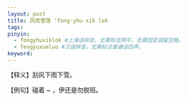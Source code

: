 ```yaml
---
layout: post
title: 风雨雪落 'fong·yhu·xik lok 
tags:
pinyin: 
  - fongyhuxiklok #上海话拼音。无需标注阴平，无需因变调留空格。 
  - fengyuxueluo #汉语拼音。无需标注普通话四声。
keyword: 
---
```


【释义】刮风下雨下雪。            
                                
【例句】碰着 ~ ，伊还是勿脱班。                        
                      